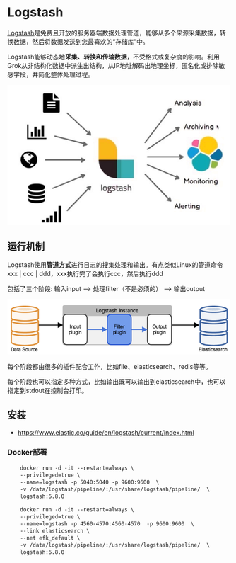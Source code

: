 # Logstash

[Logstash](https://www.elastic.co/cn/logstash)是免费且开放的服务器端数据处理管道，能够从多个来源采集数据，转换数据，然后将数据发送到您最喜欢的“存储库”中。

Logstash能够动态地**采集、转换和传输数据**，不受格式或复杂度的影响。利用Grok从非结构化数据中派生出结构，从IP地址解码出地理坐标，匿名化或排除敏感字段，并简化整体处理过程。

![logstash-2](./images/logstash-2.png)

## 运行机制

Logstash使用**管道方式**进行日志的搜集处理和输出。有点类似Linux的管道命令 xxx | ccc | ddd，xxx执行完了会执行ccc，然后执行ddd

包括了三个阶段: 输入input --> 处理filter（不是必须的） --> 输出output

![logstash-1](./images/logstash-1.png)

每个阶段都由很多的插件配合工作，比如file、elasticsearch、redis等等。

每个阶段也可以指定多种方式，比如输出既可以输出到elasticsearch中，也可以指定到stdout在控制台打印。

## 安装

- https://www.elastic.co/guide/en/logstash/current/index.html

### Docker部署

```text
    docker run -d -it --restart=always \
    --privileged=true \
    --name=logstash -p 5040:5040 -p 9600:9600  \
    -v /data/logstash/pipeline/:/usr/share/logstash/pipeline/  \
    logstash:6.8.0
```

```text
    docker run -d -it --restart=always \
    --privileged=true \
    --name=logstash -p 4560-4570:4560-4570  -p 9600:9600  \
    --link elasticsearch \
    --net efk_default \
    -v /data/logstash/pipeline/:/usr/share/logstash/pipeline/  \
    logstash:6.8.0
```
